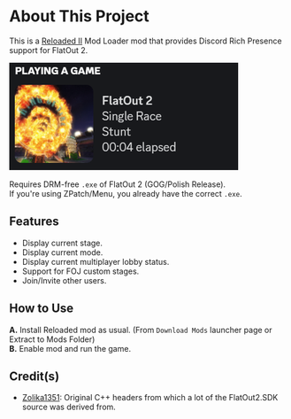 # About This Project

This is a [Reloaded II](https://github.com/Reloaded-Project/Reloaded-II) Mod Loader mod that provides Discord Rich Presence support for FlatOut 2.

![Example](https://raw.githubusercontent.com/Sewer56/FlatOut2.Utils.RichPresence/main/docs/icon.png)

Requires DRM-free `.exe` of FlatOut 2 (GOG/Polish Release).  
If you're using ZPatch/Menu, you already have the correct `.exe`.  

## Features

- Display current stage.  
- Display current mode.
- Display current multiplayer lobby status.  
- Support for FOJ custom stages.  
- Join/Invite other users.  

## How to Use

**A.** Install Reloaded mod as usual. (From `Download Mods` launcher page or Extract to Mods Folder)  
**B.** Enable mod and run the game.  

## Credit(s)

- [Zolika1351](https://github.com/Zolika1351): Original C++ headers from which a lot of the FlatOut2.SDK source was derived from.  